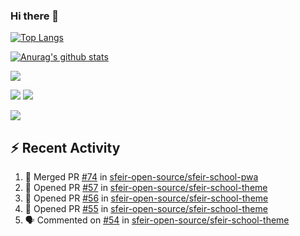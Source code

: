 ### Hi there 👋

[![Top Langs](https://github-readme-stats.vercel.app/api/top-langs/?username=SetiZ&theme=graywhite&layout=compact)](https://github.com/anuraghazra/github-readme-stats)

[![Anurag's github stats](https://github-readme-stats.vercel.app/api?username=SetiZ&theme=graywhite&show_icons=true)](https://github.com/anuraghazra/github-readme-stats)

[![](https://raw.githubusercontent.com/vn7n24fzkq/github-profile-summary-cards-example/master/profile-summary-card-output/default/0-profile-details.svg)](https://github.com/vn7n24fzkq/github-profile-summary-cards)

[![](https://raw.githubusercontent.com/vn7n24fzkq/github-profile-summary-cards-example/master/profile-summary-card-output/default/1-repos-per-language.svg)](https://github.com/vn7n24fzkq/github-profile-summary-cards)
[![](https://raw.githubusercontent.com/vn7n24fzkq/github-profile-summary-cards-example/master/profile-summary-card-output/default/2-most-commit-language.svg)](https://github.com/vn7n24fzkq/github-profile-summary-cards)

[![](https://raw.githubusercontent.com/vn7n24fzkq/github-profile-summary-cards-example/master/profile-summary-card-output/default/3-stats.svg)](https://github.com/vn7n24fzkq/github-profile-summary-cards)


## :zap: Recent Activity	

<!--START_SECTION:activity-->
1. 🎉 Merged PR [#74](https://github.com/sfeir-open-source/sfeir-school-pwa/pull/74) in [sfeir-open-source/sfeir-school-pwa](https://github.com/sfeir-open-source/sfeir-school-pwa)
2. 💪 Opened PR [#57](https://github.com/sfeir-open-source/sfeir-school-theme/pull/57) in [sfeir-open-source/sfeir-school-theme](https://github.com/sfeir-open-source/sfeir-school-theme)
3. 💪 Opened PR [#56](https://github.com/sfeir-open-source/sfeir-school-theme/pull/56) in [sfeir-open-source/sfeir-school-theme](https://github.com/sfeir-open-source/sfeir-school-theme)
4. 💪 Opened PR [#55](https://github.com/sfeir-open-source/sfeir-school-theme/pull/55) in [sfeir-open-source/sfeir-school-theme](https://github.com/sfeir-open-source/sfeir-school-theme)
5. 🗣 Commented on [#54](https://github.com/sfeir-open-source/sfeir-school-theme/issues/54) in [sfeir-open-source/sfeir-school-theme](https://github.com/sfeir-open-source/sfeir-school-theme)
<!--END_SECTION:activity-->

<!--
**SetiZ/SetiZ** is a ✨ _special_ ✨ repository because its `README.md` (this file) appears on your GitHub profile.

Here are some ideas to get you started:

- 🔭 I’m currently working on ...
- 🌱 I’m currently learning ...
- 👯 I’m looking to collaborate on ...
- 🤔 I’m looking for help with ...
- 💬 Ask me about ...
- 📫 How to reach me: ...
- 😄 Pronouns: ...
- ⚡ Fun fact: ...
-->
